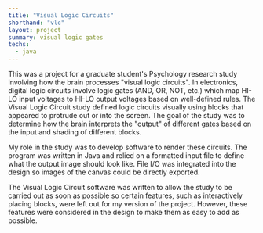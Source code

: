 ```yaml
---
title: "Visual Logic Circuits"
shorthand: "vlc"
layout: project
summary: visual logic gates
techs:
  - java
---
```

This was a project for a graduate student's Psychology research study involving how the brain processes "visual logic circuits". In electronics, digital logic circuits involve logic gates (AND, OR, NOT, etc.) which map HI-LO input voltages to HI-LO output voltages based on well-defined rules. The Visual Logic Circuit study defined logic circuits visually using blocks that appeared to protrude out or into the screen. The goal of the study was to determine how the brain interprets the "output" of different gates based on the input and shading of different blocks.

My role in the study was to develop software to render these circuits. The program was written in Java and relied on a formatted input file to define what the output image should look like. File I/O was integrated into the design so images of the canvas could be directly exported.

The Visual Logic Circuit software was written to allow the study to be carried out as soon as possible so certain features, such as interactively placing blocks, were left out for my version of the project. However, these features were considered in the design to make them as easy to add as possible.